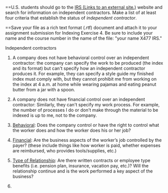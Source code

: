 ==U.S. students should go to the [IRS (Links to an external site.)](http://www.irs.gov/) website and search for information on independent contractors. Make a list of at least four criteria that establish the status of _independent contractor_.

==Save your file as a rich text format (.rtf) document and attach it to your assignment submission for Indexing Exercise 4. Be sure to include your name and the course number in the name of the file: "your name X477 IRS."


Independent contractors 


1. A company does not have behavioral control over an independent contractor: the company can specify the work to be produced (the index and its format) but can't specify how an independent contractor produces it. For example, they can specify a style guide my finished index must comply with, but they cannot prohibit me from working on the index at 4 a.m. at home while wearing pajamas and eating peanut butter from a jar with a spoon. 
2. A company does not have financial control over an independent contractor: 
Similarly, they can't specify my work process. For example, the number of processes I do or don't make through the material to be indexed is up to me, not to the company. 


1.  [Behavioral](https://www.irs.gov/businesses/small-businesses-self-employed/behavioral-control "Behavioral Control"): Does the company control or have the right to control what the worker does and how the worker does his or her job?
2.  [Financial](https://www.irs.gov/businesses/small-businesses-self-employed/financial-control "Financial Control"): Are the business aspects of the worker’s job controlled by the payer? (these include things like how worker is paid, whether expenses are reimbursed, who provides tools/supplies, etc.)
3.  [Type of Relationship](https://www.irs.gov/businesses/small-businesses-self-employed/type-of-relationship "Type of Relationship"): Are there written contracts or employee type benefits (i.e. pension plan, insurance, vacation pay, etc.)? Will the relationship continue and is the work performed a key aspect of the business?
4. 